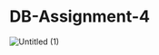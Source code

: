 # DB-Assignment-4
![Untitled (1)](https://github.com/user-attachments/assets/70213e1a-e1a9-43ea-b16b-d261eb1b9cc9)
